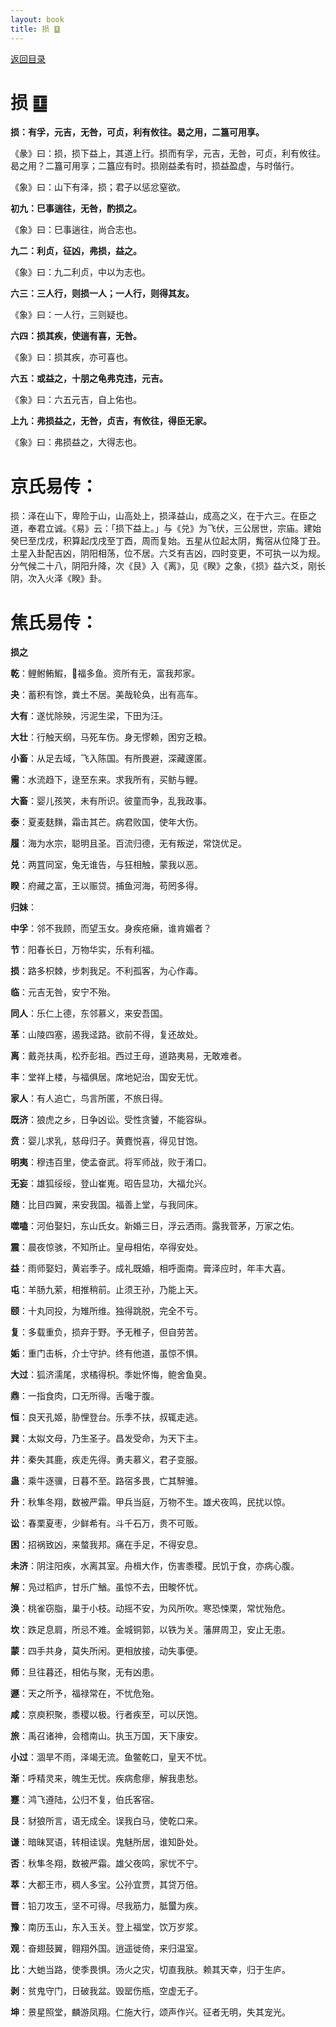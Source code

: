 ```yaml
---
layout: book
title: 损 ䷨
---
```


[返回目录](./)

# 损 ䷨

**损：有孚，元吉，无咎，可贞，利有攸往。曷之用，二簋可用享。**

《彖》曰：损，损下益上，其道上行。损而有孚，元吉，无咎，可贞，利有攸往。曷之用？二簋可用享；二簋应有时。损刚益柔有时，损益盈虚，与时偕行。

《象》曰：山下有泽，损；君子以惩忿窒欲。

**初九：巳事遄往，无咎，酌损之。**

《象》曰：巳事遄往，尚合志也。

**九二：利贞，征凶，弗损，益之。**

《象》曰：九二利贞，中以为志也。

**六三：三人行，则损一人；一人行，则得其友。**

《象》曰：一人行，三则疑也。

**六四：损其疾，使遄有喜，无咎。**

《象》曰：损其疾，亦可喜也。

**六五：或益之，十朋之龟弗克违，元吉。**

《象》曰：六五元吉，自上佑也。

**上九：弗损益之，无咎，贞吉，有攸往，得臣无家。**

《象》曰：弗损益之，大得志也。

# 京氏易传：

损：泽在山下，卑险于山，山高处上，损泽益山，成高之义，在于六三。在臣之道，奉君立诚。《易》云：「损下益上。」与《兑》为飞伏，三公居世，宗庙。建始癸巳至戊戌，积算起戊戌至丁酉，周而复始。五星从位起太阴，觜宿从位降丁丑。土星入卦配吉凶，阴阳相荡，位不居。六爻有吉凶，四时变更，不可执一以为规。分气候二十八，阴阳升降，次《艮》入《离》，见《睽》之象，《损》益六爻，刚长阴，次入火泽《睽》卦。


# 焦氏易传：

**损之**

**乾**：鲤鲋鲔鰕，𠢳福多鱼。资所有无，富我邦家。

**夬**：蓄积有馀，粪土不居。美哉轮奂，出有高车。

**大有**：遂忧除殃，污泥生梁，下田为汪。

**大壮**：行触天纲，马死车伤。身无憀赖，困穷乏粮。

**小畜**：从足去域，飞入陈国。有所畏避，深藏邃匿。

**需**：水流趋下，逯至东来。求我所有，买鲂与鲤。

**大畜**：婴儿孩笑，未有所识。彼童而争，乱我政事。

**泰**：夏麦麸䵃，霜击其芒。病君败国，使年大伤。

**履**：海为水宗，聪明且圣。百流归德，无有叛逆，常饶优足。

**兑**：两罝同室，兔无谁告，与狂相触，蒙我以恶。

**睽**：府藏之富，王以赈贷。捕鱼河海，苟罔多得。

**归妹**：

**中孚**：邻不我顾，而望玉女。身疾疮癞，谁肯媚者？

**节**：阳春长日，万物华实，乐有利福。

**损**：路多枳棘，步刺我足。不利孤客，为心作毒。

**临**：元吉无咎，安宁不殆。

**同人**：乐仁上德，东邻慕义，来安吾国。

**革**：山陵四塞，遏我迳路。欲前不得，复还故处。

**离**：戴尧扶禹，松乔彭祖。西过王母，道路夷易，无敢难者。

**丰**：堂祥上楼，与福俱居。席地妃治，国安无忧。

**家人**：有人追亡，鸟言所匿，不旅日得。

**既济**：狼虎之乡，日争凶讼。受性贪饕，不能容纵。

**贲**：婴儿求乳，慈母归子。黄麑悦喜，得见甘饱。

**明夷**：穆违百里，使孟奋武。将军师战，败于淆口。

**无妄**：雄狐绥绥，登山崔嵬。昭告显功，大福允兴。

**随**：比目四翼，来安我国。福善上堂，与我同床。

**噬嗑**：河伯娶妇，东山氏女。新婚三日，浮云洒雨。露我菅茅，万家之佑。

**震**：晨夜惊骇，不知所止。皇母相佑，卒得安处。

**益**：雨师娶妇，黄岩季子。成礼既婚，相呼面南。膏泽应时，年丰大喜。

**屯**：羊肠九萦，相推稍前。止须王孙，乃能上天。

**颐**：十丸同投，为雉所维。独得跳脱，完全不亏。

**复**：多载重负，损弃于野。予无稚子，但自劳苦。

**姤**：重门击柝，介士守护。终有他道，虽惊不惧。

**大过**：狐济濡尾，求橘得枳。季妣怀悔，鲍舍鱼臭。

**鼎**：一指食肉，口无所得。舌嚵于腹。

**恒**：良天孔姬，胁悝登台。乐季不扶，叔辄走逃。

**巽**：太姒文母，乃生圣子。昌发受命，为天下主。

**井**：秦失其鹿，疾走先得。勇夫慕义，君子变服。

**蛊**：乘牛逐骥，日暮不至。路宿多畏，亡其騂骓。

**升**：秋隼冬翔，数被严霜。甲兵当庭，万物不生。雄犬夜鸣，民扰以惊。

**讼**：春栗夏枣，少鲜希有。斗千石万，贵不可贩。

**困**：招祸致凶，来螫我邦。痛在手足，不得安息。

**未济**：阴注阳疾，水离其室。舟楫大作，伤害黍稷。民饥于食，亦病心腹。

**解**：凫过稻庐，甘乐广鰌。虽惊不去，田畯怀忧。

**涣**：桃雀窃脂，巢于小枝。动摇不安，为风所吹。寒恐悚栗，常忧殆危。

**坎**：跌足息肩，所忌不难。金城铜郭，以铁为关。藩屏周卫，安止无患。

**蒙**：四手共身，莫失所闲。更相放接，动失事便。

**师**：旦往暮还，相佑与聚，无有凶患。

**遯**：天之所予，福禄常在，不忧危殆。

**咸**：京庾积聚，黍稷以极。行者疾至，可以厌饱。

**旅**：禹召诸神，会稽南山。执玉万国，天下康安。

**小过**：涸旱不雨，泽竭无流。鱼鳖乾口，皇天不忧。

**渐**：呼精灵来，魄生无忧。疾病愈瘳，解我患愁。

**蹇**：鸿飞遵陆，公归不复，伯氏客宿。

**艮**：豺狼所言，语无成全。误我白马，使乾口来。

**谦**：暗昧冥语，转相诖误。鬼魅所居，谁知卧处。

**否**：秋隼冬翔，数被严霜。雄父夜鸣，家忧不宁。

**萃**：大都王市，稠人多宝。公孙宜贾，其贷万倍。

**晋**：铅刀攻玉，坚不可得。尽我筋力，胝蠒为疾。

**豫**：南历玉山，东入玉关。登上福堂，饮万岁浆。

**观**：奋翅鼓翼，翱翔外国。逍遥徙倚，来归温室。

**比**：大虵当路，使季畏惧。汤火之灾，切直我肤。赖其天幸，归于生庐。

**剥**：贫鬼守门，日破我盆。毁罂伤瓶，空虚无子。

**坤**：景星照堂，麟游凤翔。仁施大行，颂声作兴。征者无明，失其宠光。


